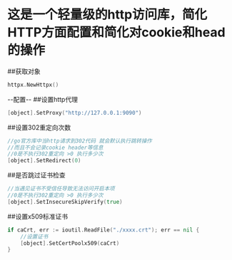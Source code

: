 这是一个轻量级的http访问库，简化 HTTP方面配置和简化对cookie和head的操作
==

##获取对象
```go
httpx.NewHttpx()
```

--配置--
##设置http代理
```go
[object].SetProxy("http://127.0.0.1:9090")
```

##设置302重定向次数
```go
//go官方库中当http请求到302代码 就会默认执行跳转操作
//而且不会记录cookie header等信息
//0是不执行302重定向 >0 执行多少次
[object].SetRedirect(0)
```

##是否跳过证书检查
```go
//当遇见证书不受信任导致无法访问开启本项
//0是不执行302重定向 >0 执行多少次
[object].SetInsecureSkipVerify(true)
```

##设置x509标准证书
```go
if caCrt, err := ioutil.ReadFile("./xxxx.crt"); err == nil {
    //设置证书
	[object].SetCertPoolx509(caCrt)
}
```



